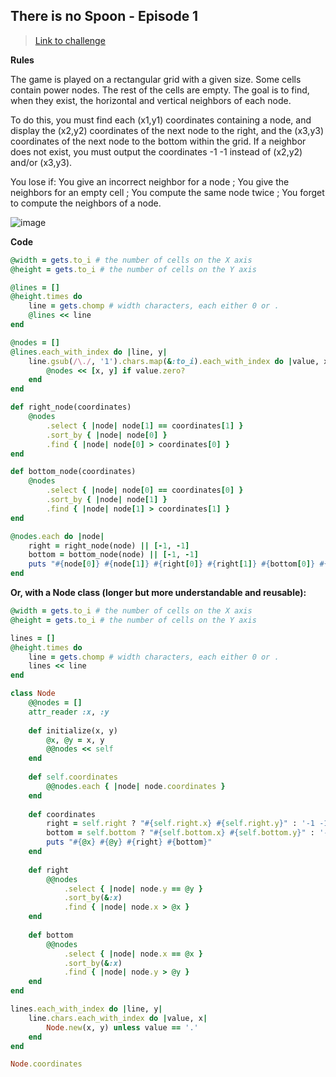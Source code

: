 ## There is no Spoon - Episode 1

> [Link to challenge](https://www.codingame.com/ide/puzzle/there-is-no-spoon-episode-1)

**Rules**

The game is played on a rectangular grid with a given size. Some cells contain power nodes. The rest of the cells are empty. The goal is to find, when they exist, the horizontal and vertical neighbors of each node.

To do this, you must find each (x1,y1) coordinates containing a node, and display the (x2,y2) coordinates of the next node to the right, and the (x3,y3) coordinates of the next node to the bottom within the grid. If a neighbor does not exist, you must output the coordinates -1 -1 instead of (x2,y2) and/or (x3,y3).

You lose if: You give an incorrect neighbor for a node ; You give the neighbors for an empty cell ; You compute the same node twice ; You forget to compute the neighbors of a node.

![image](https://cdn-games.codingame.com/no-spoon-game/example/2.png)

**Code**

```ruby
@width = gets.to_i # the number of cells on the X axis
@height = gets.to_i # the number of cells on the Y axis

@lines = []
@height.times do
    line = gets.chomp # width characters, each either 0 or .
    @lines << line
end

@nodes = []
@lines.each_with_index do |line, y|
    line.gsub(/\./, '1').chars.map(&:to_i).each_with_index do |value, x|
        @nodes << [x, y] if value.zero?
    end
end

def right_node(coordinates)
    @nodes
        .select { |node| node[1] == coordinates[1] }
        .sort_by { |node| node[0] }
        .find { |node| node[0] > coordinates[0] }
end

def bottom_node(coordinates)
    @nodes
        .select { |node| node[0] == coordinates[0] }
        .sort_by { |node| node[1] }
        .find { |node| node[1] > coordinates[1] }
end

@nodes.each do |node|
    right = right_node(node) || [-1, -1]
    bottom = bottom_node(node) || [-1, -1]
    puts "#{node[0]} #{node[1]} #{right[0]} #{right[1]} #{bottom[0]} #{bottom[1]}"
end
```

**Or, with a Node class (longer but more understandable and reusable):**

```ruby
@width = gets.to_i # the number of cells on the X axis
@height = gets.to_i # the number of cells on the Y axis

lines = []
@height.times do
    line = gets.chomp # width characters, each either 0 or .
    lines << line
end

class Node
    @@nodes = []
    attr_reader :x, :y
    
    def initialize(x, y)
        @x, @y = x, y
        @@nodes << self
    end
    
    def self.coordinates
        @@nodes.each { |node| node.coordinates }
    end
    
    def coordinates
        right = self.right ? "#{self.right.x} #{self.right.y}" : '-1 -1'
        bottom = self.bottom ? "#{self.bottom.x} #{self.bottom.y}" : '-1 -1'
        puts "#{@x} #{@y} #{right} #{bottom}"
    end
    
    def right
        @@nodes
            .select { |node| node.y == @y }
            .sort_by(&:x)
            .find { |node| node.x > @x }
    end
    
    def bottom
        @@nodes
            .select { |node| node.x == @x }
            .sort_by(&:x)
            .find { |node| node.y > @y }
    end
end

lines.each_with_index do |line, y|
    line.chars.each_with_index do |value, x|
        Node.new(x, y) unless value == '.'
    end
end

Node.coordinates
```
